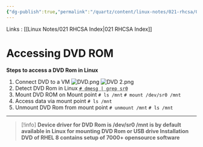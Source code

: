 ```yaml
---
{"dg-publish":true,"permalink":"/quartz/content/linux-notes/021-rhcsa/021-6-accessing-dvd-rom/021-6-1-accessing-dvd-rom/","noteIcon":"","created":"2023-10-14T22:10:59.641+05:30","updated":"2023-10-13T17:08:57.266+05:30"}
---
```


Links : [[Linux Notes/021 RHCSA Index\|021 RHCSA Index]]

# Accessing DVD ROM

**Steps to access a DVD Rom in Linux**

1. Connect DVD to a VM
	![DVD.png](/img/user/Linux%20Notes/assets/DVD.png)
	![DVD 2.png](/img/user/Linux%20Notes/assets/DVD%202.png)
1. Detect DVD Rom in Linux
	<abbr title="dmesg shows all hardware information">`# dmesg | grep sr0`</abbr>
3. Mount DVD ROM on Mount point
	`# ls /mnt`
	`# mount /dev/sr0 /mnt`
4. Access data via mount point
	`# ls /mnt`
5. Unmount DVD Rom from mount point
	`# unmount /mnt`
	`# ls /mnt`

<hr>

>[!info]
**Device driver for DVD Rom is /dev/sr0
/mnt is by default available in Linux for mounting DVD Rom or USB drive
Installation DVD of RHEL 8 contains setup of 7000+ opensource software**

